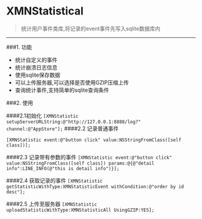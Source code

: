 # XMNStatistical
> 统计用户事件类库,将记录的event事件先写入sqlite数据库内

-----


###1. 功能

* 统计自定义的事件
* 统计崩溃日志信息
* 使用sqlite保存数据
* 可以上传服务器,可以选择是否使用GZIP压缩上传
* 查询统计事件,支持简单的sqlite查询条件

###2. 使用

####2.1初始化 
`[XMNStatistic setupServerURLString:@"http://127.0.0.1:8888/log?" channel:@"AppStore"];`
####2.2 记录普通事件

`[XMNStatistic event:@"button click" value:NSStringFromClass([self class])];`

####2.3 记录带有参数的事件
`[XMNStatistic event:@"button click" value:NSStringFromClass([self class]) params:@{@"detail info":LINE_INFO(@"this is detail info")}];`

####2.4 获取记录的事件
`[XMNStatistic getStatisticWithType:XMNStatisticEvent withCondition:@"order by id desc"];`


####2.5 上传至服务器
`[XMNStatistic uploadStatisticWithType:XMNStatisticAll UsingGZIP:YES];`